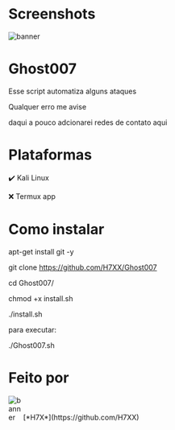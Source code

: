 # Screenshots
 
<img src="https://user-images.githubusercontent.com/88547689/130337085-d98d4d72-4b42-4efc-8b64-b278270b4afd.png" alt="banner" style="max-width:100%;">

# Ghost007
                                                                                                                
Esse script automatiza alguns ataques
 
Qualquer erro me avise 
 
daqui a pouco adcionarei redes de contato aqui
 
# Plataformas 
✔️ Kali Linux 
 
❌ Termux app
  
# Como instalar
 
apt-get install git -y
 
git clone https://github.com/H7XX/Ghost007 
 
cd Ghost007/
 
chmod +x install.sh
 
./install.sh
 
para executar:
 
./Ghost007.sh
 
# Feito por
 
<img src="https://avatars.githubusercontent.com/u/88547689?v=4" alt="banner" style="max-width:5%;">
[*H7X*](https://github.com/H7XX)
